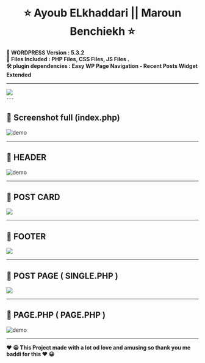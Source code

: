   

<h1 align="center" >   ⭐    Ayoub ELkhaddari   || Maroun Benchiekh  ⭐</h1>
<p align="center"> 
  </p>


<p>
<b align="center" >📝 WORDPRESS  Version	:  5.3.2  </b> </BR>
<b align="center" >📌  Files Included : 	PHP Files, CSS Files, JS Files . </b></BR>
<b align="center" > 🛠  plugin dependencies :  Easy WP Page Navigation - Recent Posts Widget Extended </b>
     </p>

 ---  
  <img align="center" src="https://i.imgur.com/Op0uRMI.png" />
  </br>
 ---  

##  🚀 Screenshot full (index.php)  
  <img align="center" src="https://i.imgur.com/bx5ffyz.jpg" alt="demo" />
  
 ---
  
## 🚀 HEADER
<img  align="center" src="https://i.imgur.com/KKhIFr6.png" alt="demo"/>

 ---

## 🚀 POST CARD
     
  <img  align="center" src="https://i.imgur.com/qo0ettg.png"/>
  
 ---
 
## 🚀 FOOTER
     
  <img  align="center" src="https://i.imgur.com/FHgQojt.pngg"/>
  
 ---

## 🚀 POST PAGE ( SINGLE.PHP )
     
<img  align="center" src="https://i.imgur.com/3CLKKVv.png"/>
  
 ---
##   🚀 PAGE.PHP  ( PAGE.PHP )


 <img   align="center" src="https://i.imgur.com/qqkXSFH.png" alt="demo"/>


---
<p>
<b align="center" > ❤️  😀 This Project made with a lot od love and amusing so thank you me baddi for this   ❤️  😀 </b> </p>
